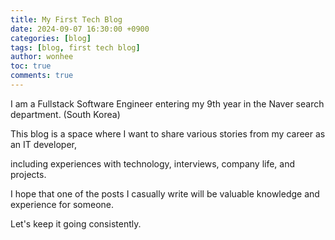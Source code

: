 ```yaml
---
title: My First Tech Blog
date: 2024-09-07 16:30:00 +0900
categories: [blog]
tags: [blog, first tech blog]
author: wonhee
toc: true
comments: true
---
```


I am a Fullstack Software Engineer entering my 9th year in the Naver search department. (South Korea)

This blog is a space where I want to share various stories from my career as an IT developer,

including experiences with technology, interviews, company life, and projects.

I hope that one of the posts I casually write will be valuable knowledge and experience for someone.

Let's keep it going consistently.